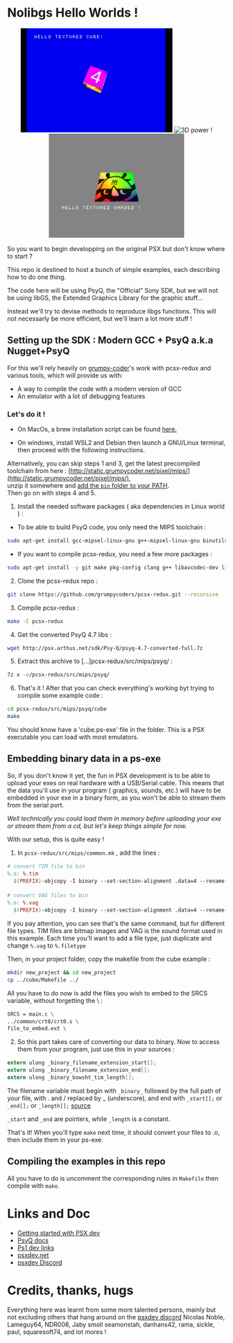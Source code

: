 # Nolibgs Hello Worlds !

<p align="center">

<img height="240px" src="cube.gif" alt="3D power !">

<img height="240px" src="http://psx.arthus.net/homebrew/polyfun.jpg" alt="3D power !">

<img height="240px" src="hello_gt.jpg" alt="3D power !">

</p>

So you want to begin developping on the original PSX but don't know where to start ?

This repo is destined to host a bunch of simple examples, each describing how to do one thing.

The code here will be using PsyQ, the "Official" Sony SDK, but we will not be using libGS, the Extended Graphics Library for the graphic stuff...

Instead we'll try to devise methods to reproduce libgs functions. This will not necessarly be more efficient, but we'll learn
a lot more stuff !

 
## Setting up the SDK : Modern GCC + PsyQ a.k.a Nugget+PsyQ

For this we'll rely heavily on [grumpy-coder](https://github.com/grumpycoders/pcsx-redux)'s work with pcsx-redux and various tools, which will provide us with:

  * A way to compile the code with a modern version of GCC
  * An emulator with a lot of debugging features
  
### Let's do it !

  * On MacOs, a brew installation script can be found [here.](https://github.com/grumpycoders/pcsx-redux#macos)
  
  * On windows, install WSL2 and Debian then launch a GNU/Linux terminal, then proceed with the following instructions.  
  
  Alternatively, you can skip steps 1 and 3, get the latest precompiled toolchain from here : [http://static.grumpycoder.net/pixel/mips/](http://static.grumpycoder.net/pixel/mips/),  
  unzip it somewhere and [add the `bin` folder to your PATH](https://stackoverflow.com/questions/44272416/how-to-add-a-folder-to-path-environment-variable-in-windows-10-with-screensho#44272417).  
  Then go on with steps 4 and 5.

  1. Install the needed software packages ( aka dependencies in Linux world ) :  
  
   * To be able to build PsyQ code, you only need the MIPS toolchain :  
   
```bash
sudo apt-get install gcc-mipsel-linux-gnu g++-mipsel-linux-gnu binutils-mipsel-linux-gnu
```
   * If you want to compile pcsx-redux, you need a few more packages :  
   
```bash
sudo apt-get install -y git make pkg-config clang g++ libavcodec-dev libavformat-dev libavutil-dev libglfw3-dev libsdl2-dev libswresample-dev libuv1-dev zlib1g-dev
```

  2. Clone the pcsx-redux repo : 
  
```bash
git clone https://github.com/grumpycoders/pcsx-redux.git --recursive
```
  
  3. Compile pcsx-redux : 
  
```bash 
make -C pcsx-redux
```
  
  4. Get the converted PsyQ 4.7 libs : 
  
```bash
wget http://psx.arthus.net/sdk/Psy-Q/psyq-4.7-converted-full.7z
```
  
  5. Extract this archive to [...]pcsx-redux/src/mips/psyq/ : 

```bash
7z x -o/pcsx-redux/src/mips/psyq/
```
  
  6. That's it ! After that you can check everything's working byt trying to compile some example code :
  
```bash 
cd pcsx-redux/src/mips/psyq/cube
make 
```

You should know have a 'cube.ps-exe' file in the folder. This is a PSX executable you can load with most emulators.


## Embedding binary data in a ps-exe

So, if you don't know it yet, the fun in PSX development is to be able to upload your exes on real hardware with a USB/Serial cable.
This means that the data you'll use in your program ( graphics, sounds, etc.) will have to be embedded in your exe in a binary form, 
as you won't be able to stream them from the serial port. 

*Well technically you could load them in memory before uploading your exe or stream them from a cd, but let's keep things simple for now.*

With our setup, this is quite easy !

  1. In `pcsx-redux/src/mips/common.mk` , add the lines :
  
  ```mk
# convert TIM file to bin
%.o: %.tim
    $(PREFIX)-objcopy -I binary --set-section-alignment .data=4 --rename-section .data=.rodata,alloc,load,readonly,data,contents -O elf32-tradlittlemips -B mips $< $@

# convert VAG files to bin
%.o: %.vag
    $(PREFIX)-objcopy -I binary --set-section-alignment .data=4 --rename-section .data=.rodata,alloc,load,readonly,data,contents -O elf32-tradlittlemips -B mips $< $@
```

If you pay attention, you can see that's the same command, but for different file types. TIM files are bitmap images and VAG is the sound format used in this example.
Each time you'll want to add a file type, just duplicate and change `%.vag` to `%.filetype`

Then, in your project folder, copy the makefile from the cube example :

```bash
mkdir new_project && cd new_project
cp ../cube/Makefile ../
```

All you have to do now is add the files you wish to embed to the SRCS variable, without forgetting the \ :

```bash
SRCS = main.c \
../common/crt0/crt0.s \
file_to_embed.ext \
```

  2. So this part takes care of converting our data to binary. Now to access them from your program, just use this in your sources :
```c
extern ulong _binary_filename_extension_start[]; 
extern ulong _binary_filename_extension_end[];
extern ulong _binary_bowsht_tim_length[];
```

The filename variable must begin with `_binary_` followed by the full path of your file, with . and / replaced by _ (underscore), and end with `_start[];` or `_end[];` or `_length[];` [source](https://discord.com/channels/642647820683444236/663664210525290507/780866265077383189)

`_start` and `_end` are pointers, while `_length` is a constant.

That's it! When you'll type `make` next time, it should convert your files to .o, then include them in your ps-exe.

## Compiling the examples in this repo

All you have to do is uncomment the corresponding rules in `Makefile` then compile with `make`.

# Links and Doc

  * [Getting started with PSX dev](https://psx.arthus.net/starting.html)
  * [PsyQ docs](http://psx.arthus.net/sdk/Psy-Q/DOCS/)
  * [Ps1 dev links](https://ps1.consoledev.net/)
  * [psxdev.net](http://psxdev.net/)
  * [psxdev Discord](https://discord.com/invite/N2mmwp?utm_source=Discord%20Widget&utm_medium=Connect)

# Credits, thanks, hugs

Everything here was learnt from some more talented persons, mainly but not excluding others that hang around on the [psxdev discord](https://discord.com/channels/642647820683444236/642848627823345684)
Nicolas Noble, Lameguy64, NDR008, Jaby smoll seamonstah, danhans42, rama, sickle, paul, squaresoft74, and lot mores !
